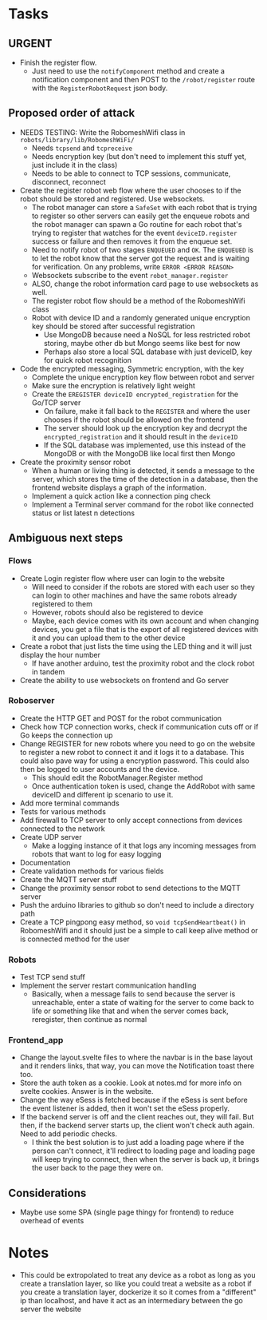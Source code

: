 # Tasks

## URGENT

- Finish the register flow.
  - Just need to use the `notifyComponent` method and create a notification component and then POST to the `/robot/register` route with the `RegisterRobotRequest` json body.

## Proposed order of attack

- NEEDS TESTING: Write the RobomeshWifi class in `robots/library/lib/RobomeshWiFi/`
  - Needs `tcpsend` and `tcpreceive`
  - Needs encryption key (but don't need to implement this stuff yet, just include it in the class)
  - Needs to be able to connect to TCP sessions, communicate, disconnect, reconnect
- Create the register robot web flow where the user chooses to if the robot should be stored and registered. Use websockets.
  - The robot manager can store a `SafeSet` with each robot that is trying to register so other servers can easily get the enqueue robots and the robot manager can spawn a Go routine for each robot that's trying to register that watches for the event `deviceID.register` success or failure and then removes it from the enqueue set.
  - Need to notify robot of two stages `ENQUEUED` and `OK`. The `ENQUEUED` is to let the robot know that the server got the request and is waiting for verification. On any problems, write `ERROR <ERROR REASON>`
  - Websockets subscribe to the event `robot_manager.register`
  - ALSO, change the robot information card page to use websockets as well.
  - The register robot flow should be a method of the RobomeshWifi class
  - Robot with device ID and a randomly generated unique encryption key should be stored after successful registration
    - Use MongoDB because need a NoSQL for less restricted robot storing, maybe other db but Mongo seems like best for now
    - Perhaps also store a local SQL database with just deviceID, key for quick robot recognition
- Code the encrypted messaging, Symmetric encryption, with the key
  - Complete the unique encryption key flow between robot and server
  - Make sure the encryption is relatively light weight
  - Create the `EREGISTER deviceID encrypted_registration` for the Go/TCP server
    - On failure, make it fall back to the `REGISTER` and where the user chooses if the robot should be allowed on the frontend
    - The server should look up the encryption key and decrypt the `encrypted_registration` and it should result in the `deviceID`
    - If the SQL database was implemented, use this instead of the MongoDB or with the MongoDB like local first then Mongo
- Create the proximity sensor robot
  - When a human or living thing is detected, it sends a message to the server, which stores the time of the detection in a database, then the frontend website displays a graph of the information.
  - Implement a quick action like a connection ping check
  - Implement a Terminal server command for the robot like connected status or list latest n detections

## Ambiguous next steps

### Flows
- Create Login register flow where user can login to the website
  - Will need to consider if the robots are stored with each user so they can login to other machines and have the same robots already registered to them
  - However, robots should also be registered to device
  - Maybe, each device comes with its own account and when changing devices, you get a file that is the export of all registered devices with it and you can upload them to the other device
- Create a robot that just lists the time using the LED thing and it will just display the hour number
  - If have another arduino, test the proximity robot and the clock robot in tandem
- Create the ability to use websockets on frontend and Go server

### Roboserver

- Create the HTTP GET and POST for the robot communication
- Check how TCP connection works, check if communication cuts off or if Go keeps the connection up
- Change REGISTER for new robots where you need to go on the website to register a new robot to connect it and it logs it to a database. This could also pave way for using a encryption password. This could also then be logged to user accounts and the device.
  - This should edit the RobotManager.Register method
  - Once authentication token is used, change the AddRobot with same deviceID and different ip scenario to use it.
- Add more terminal commands
- Tests for various methods
- Add firewall to TCP server to only accept connections from devices connected to the network
- Create UDP server
  - Make a logging instance of it that logs any incoming messages from robots that want to log for easy logging
- Documentation
- Create validation methods for various fields
- Create the MQTT server stuff
- Change the proximity sensor robot to send detections to the MQTT server
- Push the arduino libraries to github so don't need to include a directory path
- Create a TCP pingpong easy method, so `void tcpSendHeartbeat()` in RobomeshWifi and it should just be a simple to call keep alive method or is connected method for the user

### Robots
- Test TCP send stuff
- Implement the server restart communication handling
  - Basically, when a message fails to send because the server is unreachable, enter a state of waiting for the server to come back to life or something like that and when the server comes back, reregister, then continue as normal

### Frontend_app
- Change the layout.svelte files to where the navbar is in the base layout and it renders links, that way, you can move the Notification toast there too.
- Store the auth token as a cookie. Look at notes.md for more info on svelte cookies. Answer is in the website.
- Change the way eSess is fetched because if the eSess is sent before the event listener is added, then it won't set the eSess properly.
- If the backend server is off and the client reaches out, they will fail. But then, if the backend server starts up, the client won't check auth again. Need to add periodic checks.
  - I think the best solution is to just add a loading page where if the person can't connect, it'll redirect to loading page and loading page will keep trying to connect, then when the server is back up, it brings the user back to the page they were on.

## Considerations

- Maybe use some SPA (single page thingy for frontend) to reduce overhead of events

# Notes

- This could be extropolated to treat any device as a robot as long as you create a translation layer, so like you could treat a website as a robot if you create a translation layer, dockerize it so it comes from a "different" ip than localhost, and have it act as an intermediary between the go server the website